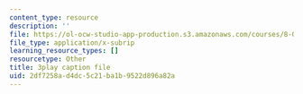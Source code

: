 ```yaml
---
content_type: resource
description: ''
file: https://ol-ocw-studio-app-production.s3.amazonaws.com/courses/8-01sc-classical-mechanics-fall-2016/2df7258ad4dc5c21ba1b9522d896a82a_6h3T3qIkxqw.vtt
file_type: application/x-subrip
learning_resource_types: []
resourcetype: Other
title: 3play caption file
uid: 2df7258a-d4dc-5c21-ba1b-9522d896a82a
---
```

